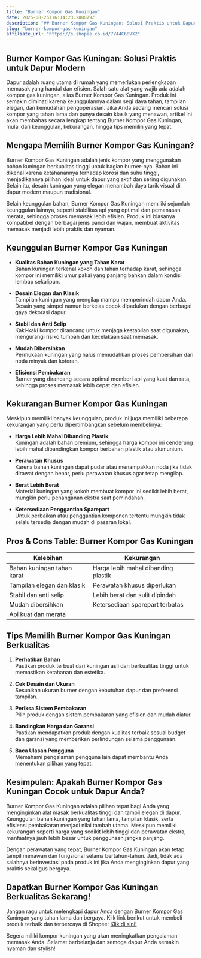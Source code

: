 ```yaml
---
title: "Burner Kompor Gas Kuningan"
date: 2025-08-25T16:14:23.288079Z
description: "## Burner Kompor Gas Kuningan: Solusi Praktis untuk Dapur Modern..."
slug: "burner-kompor-gas-kuningan"
affiliate_url: "https://s.shopee.co.id/7V44C68VX2"
---
```

## Burner Kompor Gas Kuningan: Solusi Praktis untuk Dapur Modern

Dapur adalah ruang utama di rumah yang memerlukan perlengkapan memasak yang handal dan efisien. Salah satu alat yang wajib ada adalah kompor gas kuningan, alias Burner Kompor Gas Kuningan. Produk ini semakin diminati karena keunggulannya dalam segi daya tahan, tampilan elegan, dan kemudahan pengoperasian. Jika Anda sedang mencari solusi kompor yang tahan lama dan punya desain klasik yang menawan, artikel ini akan membahas secara lengkap tentang Burner Kompor Gas Kuningan, mulai dari keunggulan, kekurangan, hingga tips memilih yang tepat.

## Mengapa Memilih Burner Kompor Gas Kuningan?

Burner Kompor Gas Kuningan adalah jenis kompor yang menggunakan bahan kuningan berkualitas tinggi untuk bagian burner-nya. Bahan ini dikenal karena ketahanannya terhadap korosi dan suhu tinggi, menjadikannya pilihan ideal untuk dapur yang aktif dan sering digunakan. Selain itu, desain kuningan yang elegan menambah daya tarik visual di dapur modern maupun tradisional.

Selain keunggulan bahan, Burner Kompor Gas Kuningan memiliki sejumlah keunggulan lainnya, seperti stabilitas api yang optimal dan pemanasan merata, sehingga proses memasak lebih efisien. Produk ini biasanya kompatibel dengan berbagai jenis panci dan wajan, membuat aktivitas memasak menjadi lebih praktis dan nyaman.

## Keunggulan Burner Kompor Gas Kuningan

- **Kualitas Bahan Kuningan yang Tahan Karat**  
  Bahan kuningan terkenal kokoh dan tahan terhadap karat, sehingga kompor ini memiliki umur pakai yang panjang bahkan dalam kondisi lembap sekalipun.

- **Desain Elegan dan Klasik**  
  Tampilan kuningan yang mengilap mampu memperindah dapur Anda. Desain yang simpel namun berkelas cocok dipadukan dengan berbagai gaya dekorasi dapur.

- **Stabil dan Anti Selip**  
  Kaki-kaki kompor dirancang untuk menjaga kestabilan saat digunakan, mengurangi risiko tumpah dan kecelakaan saat memasak.

- **Mudah Dibersihkan**  
  Permukaan kuningan yang halus memudahkan proses pembersihan dari noda minyak dan kotoran.

- **Efisiensi Pembakaran**  
  Burner yang dirancang secara optimal memberi api yang kuat dan rata, sehingga proses memasak lebih cepat dan efisien.

## Kekurangan Burner Kompor Gas Kuningan

Meskipun memiliki banyak keunggulan, produk ini juga memiliki beberapa kekurangan yang perlu dipertimbangkan sebelum membelinya:

- **Harga Lebih Mahal Dibanding Plastik**  
  Kuningan adalah bahan premium, sehingga harga kompor ini cenderung lebih mahal dibandingkan kompor berbahan plastik atau alumunium.

- **Perawatan Khusus**  
  Karena bahan kuningan dapat pudar atau menampakkan noda jika tidak dirawat dengan benar, perlu perawatan khusus agar tetap mengilap.

- **Berat Lebih Berat**  
  Material kuningan yang kokoh membuat kompor ini sedikit lebih berat, mungkin perlu penanganan ekstra saat pemindahan.

- **Ketersediaan Penggantian Sparepart**  
  Untuk perbaikan atau penggantian komponen tertentu mungkin tidak selalu tersedia dengan mudah di pasaran lokal.

## Pros & Cons Table: Burner Kompor Gas Kuningan

| Kelebihan               | Kekurangan                           |
|-------------------------|-------------------------------------|
| Bahan kuningan tahan karat | Harga lebih mahal dibanding plastik  |
| Tampilan elegan dan klasik | Perawatan khusus diperlukan        |
| Stabil dan anti selip  | Lebih berat dan sulit dipindah | 
| Mudah dibersihkan     | Ketersediaan sparepart terbatas    |
| Api kuat dan merata   |                                        |

## Tips Memilih Burner Kompor Gas Kuningan Berkualitas

1. **Perhatikan Bahan**  
   Pastikan produk terbuat dari kuningan asli dan berkualitas tinggi untuk memastikan ketahanan dan estetika.

2. **Cek Desain dan Ukuran**  
   Sesuaikan ukuran burner dengan kebutuhan dapur dan preferensi tampilan.

3. **Periksa Sistem Pembakaran**  
   Pilih produk dengan sistem pembakaran yang efisien dan mudah diatur.

4. **Bandingkan Harga dan Garansi**  
   Pastikan mendapatkan produk dengan kualitas terbaik sesuai budget dan garansi yang memberikan perlindungan selama penggunaan.

5. **Baca Ulasan Pengguna**  
   Memahami pengalaman pengguna lain dapat membantu Anda menentukan pilihan yang tepat.

## Kesimpulan: Apakah Burner Kompor Gas Kuningan Cocok untuk Dapur Anda?

Burner Kompor Gas Kuningan adalah pilihan tepat bagi Anda yang menginginkan alat masak berkualitas tinggi dan tampil elegan di dapur. Keunggulan bahan kuningan yang tahan lama, tampilan klasik, serta efisiensi pembakaran menjadi nilai tambah utama. Meskipun memiliki kekurangan seperti harga yang sedikit lebih tinggi dan perawatan ekstra, manfaatnya jauh lebih besar untuk penggunaan jangka panjang.

Dengan perawatan yang tepat, Burner Kompor Gas Kuningan akan tetap tampil menawan dan fungsional selama bertahun-tahun. Jadi, tidak ada salahnya berinvestasi pada produk ini jika Anda menginginkan dapur yang praktis sekaligus bergaya.

## Dapatkan Burner Kompor Gas Kuningan Berkualitas Sekarang!

Jangan ragu untuk melengkapi dapur Anda dengan Burner Kompor Gas Kuningan yang tahan lama dan bergaya. Klik link berikut untuk membeli produk terbaik dan terpercaya di Shopee: [Klik di sini!](https://s.shopee.co.id/7V44C68VX2)

Segera miliki kompor kuningan yang akan meningkatkan pengalaman memasak Anda. Selamat berbelanja dan semoga dapur Anda semakin nyaman dan stylish!